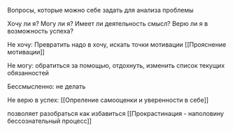 Вопросы, которые можно себе задать для анализа проблемы

Хочу ли я?
Могу ли я?
Имеет ли деятельность смысл?
Верю ли я в возможность успеха?

Не хочу: 
Превратить надо в хочу, искать точки мотивации
[[Прояснение мотивации]]

Не могу:
обратиться за помощью, отдохнуть, изменить список текущих обязанностей

Бессмысленно:
не делать

Не верю в успех:
[[Опреление самооценки и уверенности в себе]]

позволяет разобраться как избавиться [[Прокрастинация - наполовину бессознательный процесс]]